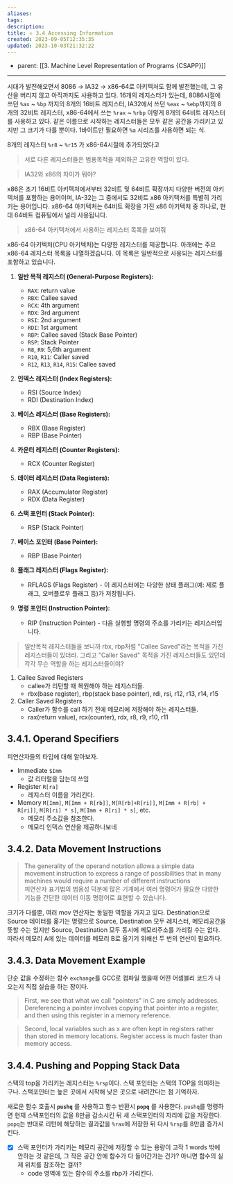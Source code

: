 ```yaml
---
aliases: 
tags: 
description:
title: ⭐️ 3.4 Accessing Information
created: 2023-09-05T12:35:35
updated: 2023-10-03T21:32:22
---
```

- parent: [[3. Machine Level Representation of Programs {CSAPP}]]
___

시대가 발전해오면서 8086 → IA32 → x86-64로 아키텍처도 함께 발전했는데, 그 유산을 버리지 않고 아직까지도 사용하고 있다. 16개의 레지스터가 있는데, 8086시절에 쓰던 `%ax` ~ `%bp` 까지의 8개의 16비트 레지스터, IA32에서 쓰던 `%eax` ~ `%ebp`까지의 8개의 32비트 레지스터, x86-64에서 쓰는 `%rax` ~ `%rbp` 이렇게 8개의 64비트 레지스터를 사용하고 있다. 같은 이름으로 시작하는 레지스터들은 모두 같은 공간을 가리키고 있지만 그 크기가 다를 뿐이다. 1바이트만 필요하면 `%a` 시리즈를 사용하면 되는 식.

8개의 레지스터 `%r8` ~ `%r15` 가 x86-64시절에 추가되었다고

> 서로 다른 레지스터들은 범용목적을 제외하곤 고유한 역할이 있다.

> IA32와 x86의 차이가 뭐야?

x86은 초기 16비트 아키텍처에서부터 32비트 및 64비트 확장까지 다양한 버전의 아키텍처를 포함하는 용어이며, IA-32는 그 중에서도 32비트 x86 아키텍처를 특별히 가리키는 용어입니다. x86-64 아키텍처는 64비트 확장을 가진 x86 아키텍처 중 하나로, 현대 64비트 컴퓨팅에서 널리 사용됩니다.

> x86-64 아키텍처에서 사용하는 레지스터 목록을 보여줘

x86-64 아키텍처(CPU 아키텍처)는 다양한 레지스터를 제공합니다. 아래에는 주요 x86-64 레지스터 목록을 나열하겠습니다. 이 목록은 일반적으로 사용되는 레지스터를 포함하고 있습니다.

1. **일반 목적 레지스터 (General-Purpose Registers):**

    - `RAX`: return value
    - `RBX`: Callee saved
    - `RCX`: 4th argument
    - `RDX`: 3rd argument
    - `RSI`: 2nd argument
    - `RDI`: 1st argument
    - `RBP`: Callee saved (Stack Base Pointer)
    - `RSP`: Stack Pointer
    - `R8`, `R9`: 5,6th argument
    - `R10`, `R11`: Caller saved
    - `R12`, `R13`, `R14`, `R15`: Callee saved
	
2. **인덱스 레지스터 (Index Registers):**

    - RSI (Source Index)
    - RDI (Destination Index)
	
3. **베이스 레지스터 (Base Registers):**
    
    - RBX (Base Register)
    - RBP (Base Pointer)
	
4. **카운터 레지스터 (Counter Registers):**
    
    - RCX (Counter Register)
	
5. **데이터 레지스터 (Data Registers):**
    
    - RAX (Accumulator Register)
    - RDX (Data Register)
	
6. **스택 포인터 (Stack Pointer):**
    
    - RSP (Stack Pointer)
	
7. **베이스 포인터 (Base Pointer):**
    
    - RBP (Base Pointer)
	
8. **플래그 레지스터 (Flags Register):**
    
    - RFLAGS (Flags Register) - 이 레지스터에는 다양한 상태 플래그(예: 제로 플래그, 오버플로우 플래그 등)가 저장됩니다.
	
9. **명령 포인터 (Instruction Pointer):**
    
    - RIP (Instruction Pointer) - 다음 실행할 명령의 주소를 가리키는 레지스터입니다.

> 일반목적 레지스터들을 보니까 rbx, rbp처럼 "Callee Saved"라는 목적을 가진 레지스터들이 있더라. 그리고 "Caller Saved" 목적을 가진 레지스터들도 있던데 각각 무슨 역할을 하는 레지스터들이야?

1. Callee Saved Registers
	- callee가 리턴할 때 복원해야 하는 레지스터들.
	- rbx(base register), rbp(stack base pointer), rdi, rsi, r12, r13, r14, r15
2. Caller Saved Registers
	- Caller가 함수를 call 하기 전에 메모리에 저장해야 하는 레지스터들.
	- rax(return value), rcx(counter), rdx, r8, r9, r10, r11

## 3.4.1.  Operand Specifiers

피연산자들의 타입에 대해 알아보자.

- Immediate `$Imm`
	- 값 리터럴을 담는데 쓰임
- Register `R[ra]`
	- 레지스터 이름을 가리킨다.
- Memory `M[Imm]`, `M[Imm + R[rb]]`, `M[R[rb]+R[ri]]`, `M[Imm + R[rb] + R[ri]]`, `M[R[ri] * s]`, `M[Imm + R[ri] * s]`, etc.
	- 메모리 주소값을 참조한다.
	- 메모리 인덱스 연산을 제공하나보네

## 3.4.2. Data Movement Instructions

>  The generality of the operand notation allows a simple data movement instruction to express a range of possibilities that in many machines would require a number of different instructions  
>  피연산자 표기법의 범용성 덕분에 많은 기계에서 여러 명령어가 필요한 다양한 기능을 간단한 데이터 이동 명령어로 표현할 수 있습니다.

크기가 다를뿐, 여러 mov 연산자는 동일한 역할을 가지고 있다. Destination으로 Source 데이터를 옮기는 명령으로 Source, Destination 모두 레지스터, 메모리공간을 뜻할 수는 있지만 Source, Destination 모두 동시에 메모리주소를 가리킬 수는 없다. 따라서 메모리 A에 있는 데이터를 메모리 B로 옮기기 위해선 두 번의 연산이 필요하다.

## 3.4.3. Data Movement Example

단순 값을 수정하는 함수 `exchange`를 GCC로 컴파일 했을때 어떤 어셈블리 코드가 나오는지 직접 실습을 하는 장이다. 

> First, we see that what we call "pointers" in C are simply addresses. Dereferencing a pointer involves copying that pointer into a register, and then using  this register in a memory reference. 

> Second, local variables such as x are often kept in registers rather than stored in memory locations. Register access is much faster than memory access.

## 3.4.4. Pushing and Popping Stack Data

스택의 top을 가리키는 레지스터는 `%rsp`이다. 스택 포인터는 스택의 TOP을 의미하는구나. 스택포인터는 높은 곳에서 시작해 낮은 곳으로 내려간다는 점 기억하자. 

새로운 함수 호출시 **`pushq`** 를 사용하고 함수 반환시 **`popq`** 를 사용한다. `pushq`를 명령하면 현재 스택포인터의 값을 8만큼 감소시킨 뒤 새 스택포인터의 자리에 값을 저장한다. `popq`는 반대로 리턴에 해당하는 결과값을 `%rax`에 저장한 뒤 다시 `%rsp`를 8만큼 증가시킨다.

- [x] 스택 포인터가 가리키는 메모리 공간에 저장할 수 있는 용량이 고작 1 words 밖에 안하는 것 같은데, 그 작은 공간 안에 함수가 다 들어간가는 건가? 아니면 함수의 실제 위치를 참조하는 걸까?
	- code 영역에 있는 함수의 주소를 rbp가 가리킨다.
